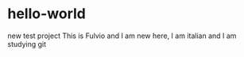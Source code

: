 # hello-world
new test project
This is Fulvio and I am new here, I am italian and I am studying git
